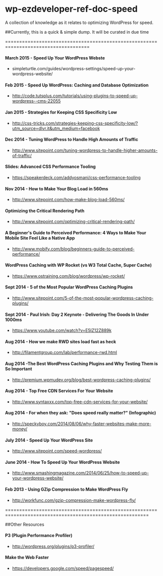 wp-ezdeveloper-ref-doc-speed
============================

A collection of knowledge as it relates to optimizing WordPress for speed. 

##Currently, this is a quick & simple dump. It will be curated in due time


====================================================================================

#### March 2015 - Speed Up Your WordPress Webste
- simpleturtle.com/guides/wordpress-settings/speed-up-your-wordpress-website/


#### Feb 2015 - Speed Up WordPress: Caching and Database Optimization
- http://code.tutsplus.com/tutorials/using-plugins-to-speed-up-wordpress--cms-22055

#### Jan 2015 - Strategies for Keeping CSS Specificity Low
- http://css-tricks.com/strategies-keeping-css-specificity-low/?utm_source=dlvr.it&utm_medium=facebook

#### Dec 2014 - Tuning WordPress to Handle High Amounts of Traffic
- http://www.sitepoint.com/tuning-wordpress-to-handle-higher-amounts-of-traffic/


#### Slides: Advanced CSS Performance Tooling
- https://speakerdeck.com/addyosmani/css-performance-tooling


#### Nov 2014 - How to Make Your Blog Load in 560ms
- http://www.sitepoint.com/how-make-blog-load-560ms/


#### Optimizing the Critical Rendering Path
- http://www.sitepoint.com/optimizing-critical-rendering-path/


#### A Beginner's Guide to Perceived Performance: 4 Ways to Make Your Mobile Site Feel Like a Native App
- http://www.mobify.com/blog/beginners-guide-to-perceived-performance/


#### WordPress Caching with WP Rocket (vs  W3 Total Cache, Super Cache)
 - https://www.ostraining.com/blog/wordpress/wp-rocket/

#### Sept 2014 - 5 of the Most Popular WordPress Caching Plugins
- http://www.sitepoint.com/5-of-the-most-popular-wordpress-caching-plugins/

#### Sept 2014 - Paul Irish: Day 2 Keynote - Delivering The Goods In Under 1000ms
- https://www.youtube.com/watch?v=E5lZ12Z889k


#### Aug 2014 - How we make RWD sites load fast as heck
- http://filamentgroup.com/lab/performance-rwd.html


#### Aug 2014 -The Best WordPress Caching Plugins and Why Testing Them is So Important
- http://premium.wpmudev.org/blog/best-wordpress-caching-plugins/


#### Aug 2014 - Top Free CDN Services For Your Website
- http://www.syntaxxx.com/top-free-cdn-services-for-your-website/


#### Aug 2014 - For when they ask: "Does speed really matter?" (Infographic)
- http://speckyboy.com/2014/08/06/why-faster-websites-make-more-money/


#### July 2014 - Speed Up Your WordPress Site
- http://www.sitepoint.com/speed-wordpress/


#### June 2014 - How To Speed Up Your WordPress Website
 - http://www.smashingmagazine.com/2014/06/25/how-to-speed-up-your-wordpress-website/
 
 
#### Feb 2013 - Using GZip Compression to Make WordPress Fly
 - http://workfunc.com/gzip-compression-make-wordpress-fly/


=========================================================================================================
 
 
##Other Resources

#### P3 (Plugin Performance Profiler)
 - http://wordpress.org/plugins/p3-profiler/
 
 
#### Make the Web Faster
 - https://developers.google.com/speed/pagespeed/
